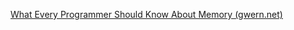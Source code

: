 [What Every Programmer Should Know About Memory (gwern.net)](https://www.gwern.net/docs/cs/2007-drepper.pdf)



